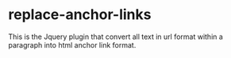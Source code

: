 # replace-anchor-links
This is the Jquery plugin that convert all text in url format within a paragraph into html anchor link format.
